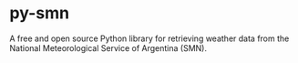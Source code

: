 # py-smn
A free and open source Python library for retrieving weather data from the National Meteorological Service of Argentina (SMN). 
